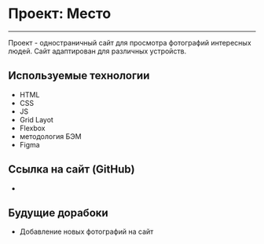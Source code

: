 # Проект: Место

---

Проект - одностраничный сайт для просмотра фотографий интересных людей. Сайт адаптирован для различных устройств.

## Используемые технологии

- HTML
- CSS
- JS
- Grid Layot
- Flexbox
- методология БЭМ
- Figma

## Ссылка на сайт (GitHub)

-

## Будущие дорабоки

- Добавление новых фотографий на сайт
